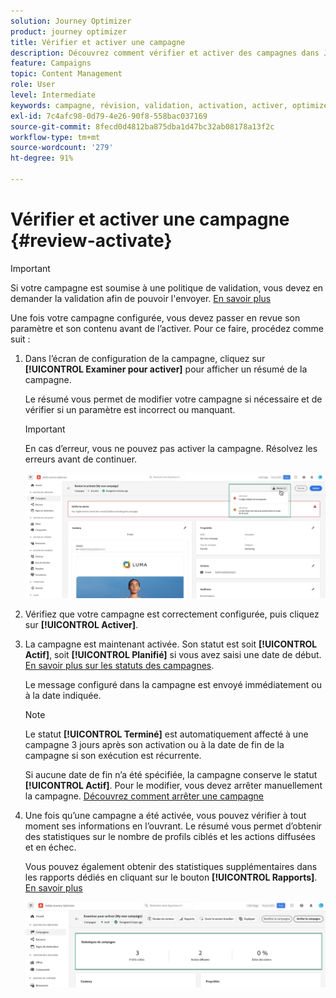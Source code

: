 ```yaml
---
solution: Journey Optimizer
product: journey optimizer
title: Vérifier et activer une campagne
description: Découvrez comment vérifier et activer des campagnes dans Journey Optimizer.
feature: Campaigns
topic: Content Management
role: User
level: Intermediate
keywords: campagne, révision, validation, activation, activer, optimizer
exl-id: 7c4afc98-0d79-4e26-90f8-558bac037169
source-git-commit: 8fecd0d4812ba875dba1d47bc32ab08178a13f2c
workflow-type: tm+mt
source-wordcount: '279'
ht-degree: 91%

---
```


# Vérifier et activer une campagne {#review-activate}

>[!IMPORTANT]
>
> Si votre campagne est soumise à une politique de validation, vous devez en demander la validation afin de pouvoir l&#39;envoyer. [En savoir plus](../test-approve/gs-approval.md)

Une fois votre campagne configurée, vous devez passer en revue son paramètre et son contenu avant de l’activer. Pour ce faire, procédez comme suit :

1. Dans l’écran de configuration de la campagne, cliquez sur **[!UICONTROL Examiner pour activer]** pour afficher un résumé de la campagne.

   Le résumé vous permet de modifier votre campagne si nécessaire et de vérifier si un paramètre est incorrect ou manquant.

   >[!IMPORTANT]
   >
   >En cas d’erreur, vous ne pouvez pas activer la campagne. Résolvez les erreurs avant de continuer.

   ![](assets/create-campaign-alerts.png)

1. Vérifiez que votre campagne est correctement configurée, puis cliquez sur **[!UICONTROL Activer]**.

1. La campagne est maintenant activée. Son statut est soit **[!UICONTROL Actif]**, soit **[!UICONTROL Planifié]** si vous avez saisi une date de début. [En savoir plus sur les statuts des campagnes](get-started-with-campaigns.md#statuses).

   Le message configuré dans la campagne est envoyé immédiatement ou à la date indiquée.

   >[!NOTE]
   >
   >Le statut **[!UICONTROL Terminé]** est automatiquement affecté à une campagne 3 jours après son activation ou à la date de fin de la campagne si son exécution est récurrente.
   >
   >Si aucune date de fin n’a été spécifiée, la campagne conserve le statut **[!UICONTROL Actif]**. Pour le modifier, vous devez arrêter manuellement la campagne. [Découvrez comment arrêter une campagne](modify-stop-campaign.md)

1. Une fois qu’une campagne a été activée, vous pouvez vérifier à tout moment ses informations en l’ouvrant. Le résumé vous permet d’obtenir des statistiques sur le nombre de profils ciblés et les actions diffusées et en échec.

   Vous pouvez également obtenir des statistiques supplémentaires dans les rapports dédiés en cliquant sur le bouton **[!UICONTROL Rapports]**. [En savoir plus](../reports/campaign-global-report-cja.md)

   ![](assets/create-campaign-summary.png)
